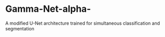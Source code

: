 # Gamma-Net-alpha-
A modified U-Net architecture trained for simultaneous classification and segmentation
